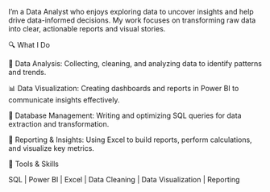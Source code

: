 I’m a Data Analyst who enjoys exploring data to uncover insights and help drive data-informed decisions.
My work focuses on transforming raw data into clear, actionable reports and visual stories.

🔍 What I Do

🧮 Data Analysis: Collecting, cleaning, and analyzing data to identify patterns and trends.

📊 Data Visualization: Creating dashboards and reports in Power BI to communicate insights effectively.

💾 Database Management: Writing and optimizing SQL queries for data extraction and transformation.

📑 Reporting & Insights: Using Excel to build reports, perform calculations, and visualize key metrics.

🧰 Tools & Skills

SQL | Power BI | Excel | Data Cleaning | Data Visualization | Reporting
